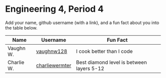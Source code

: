 # Engineering 4, Period 4

Add your name, github username (with a link), and a fun fact about you into the table below.

Name | Username | Fun Fact
--- | --- | ---
Vaughn W. | [vaughnw128](https://github.com/vaughnw128) | I cook better than I code
Charlie W. | [charliewermter](https://github.com/charliewermter) | Best diamond level is between layers 5-12

